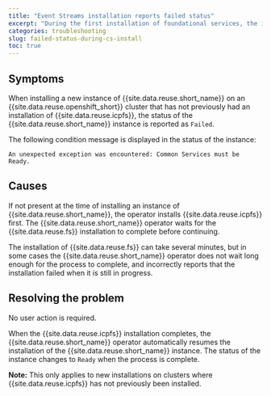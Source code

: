 ```yaml
---
title: "Event Streams installation reports failed status"
excerpt: "During the first installation of foundational services, the installation for the Event Streams instance reports a failed status."
categories: troubleshooting
slug: failed-status-during-cs-install
toc: true
---
```


## Symptoms

When installing a new instance of {{site.data.reuse.short_name}} on an {{site.data.reuse.openshift_short}} cluster that has not previously had an installation of {{site.data.reuse.icpfs}}, the status of the {{site.data.reuse.short_name}} instance is reported as `Failed`.

The following condition message is displayed in the status of the instance:

```
An unexpected exception was encountered: Common Services must be Ready.
```


## Causes

If not present at the time of installing an instance of {{site.data.reuse.short_name}}, the operator installs {{site.data.reuse.icpfs}} first. The {{site.data.reuse.short_name}} operator waits for the {{site.data.reuse.fs}} installation to complete before continuing.

The installation of {{site.data.reuse.fs}} can take several minutes, but in some cases the {{site.data.reuse.short_name}} operator does not wait long enough for the process to complete, and incorrectly reports that the installation failed when it is still in progress.

## Resolving the problem

No user action is required.

When the {{site.data.reuse.icpfs}} installation completes, the {{site.data.reuse.short_name}} operator automatically resumes the installation of the {{site.data.reuse.short_name}} instance. The status of the instance changes to `Ready` when the process is complete.

**Note:** This only applies to new installations on clusters where {{site.data.reuse.icpfs}} has not previously been installed.
